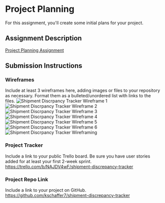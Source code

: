 # Project Planning
For this assignment, you'll create some initial plans for your project.

## Assignment Description
[Project Planning Assignment](https://education.launchcode.org/liftoff/modules/assignments/project-planning)

## Submission Instructions

### Wireframes

Include at least 3 wireframes here, adding images or files to your repository as necessary. Format them as a bulleted/unordered list with links to the files.
![Shipment Discrpancy Tracker Wireframe 1](https://user-images.githubusercontent.com/72529415/110874099-c4016e00-8298-11eb-8d49-3106efdb40f4.jpg)
![Shipment Discrpancy Tracker Wireframe 2](https://user-images.githubusercontent.com/72529415/110874102-c6fc5e80-8298-11eb-973f-eee9e15d4f8e.jpg)
![Shipment Discrpancy Tracker Wireframe 3](https://user-images.githubusercontent.com/72529415/110874109-c9f74f00-8298-11eb-81e6-b6b9052dba8c.jpg)
![Shipment Discrpancy Tracker Wireframe 4](https://user-images.githubusercontent.com/72529415/110874303-1fcbf700-8299-11eb-8f43-3ea1dcf7953a.jpg)
![Shipment Discrpancy Tracker Wireframe 5](https://user-images.githubusercontent.com/72529415/110874308-222e5100-8299-11eb-8b06-f609eec9eda8.jpg)
![Shipment Discrpancy Tracker Wireframe 6](https://user-images.githubusercontent.com/72529415/110874321-23f81480-8299-11eb-88a6-1f305ca41190.jpg)
![Shipment Discrpancy Tracker Wireframing](https://user-images.githubusercontent.com/72529415/110874329-265a6e80-8299-11eb-9a26-22969ad448c7.jpg)


### Project Tracker

Include a link to your public Trello board. Be sure you have user stories added for at least your first 2-week sprint.
https://trello.com/b/NAJDV4wF/shipment-discrepancy-tracker

### Project Repo Link

Include a link to your project on GitHub.
https://github.com/kschaffer7/shipment-discrepancy-tracker
